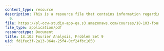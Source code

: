 ```yaml
---
content_type: resource
description: This is a resource file that contains information regarding problem set
  9.
file: https://ol-ocw-studio-app-qa.s3.amazonaws.com/courses/18-103-fourier-analysis-fall-2013/fd1fec3f2a13064a25f40cf24fbc1650_MIT18_103F13_pset9.pdf
file_type: application/pdf
resourcetype: Document
title: 18.103 Fourier Analysis, Problem Set 9
uid: fd1fec3f-2a13-064a-25f4-0cf24fbc1650
---
```

